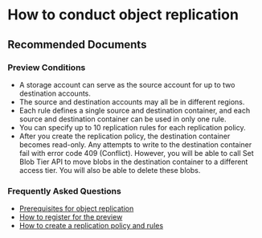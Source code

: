 <properties
	pageTitle="How to conduct object replication"
	description="How to conduct object replication"
	service="microsoft.storage"
	resource="storage"
	authors="siz"
	ms.author="siz"
	displayOrder=""
	selfHelpType="generic"
	supportTopicIds="32740858"
	resourceTags=""
	productPesIds="16459"
	cloudEnvironments="public, blackForest, fairfax, mooncake, usnat, ussec"
	articleId="fec8434a-ee85-432e-a300-7cfb4369d056"
	ownershipId="StorageMediaEdge_StorageBlobs"
/>

# How to conduct object replication

## **Recommended Documents**

### **Preview Conditions**

- A storage account can serve as the source account for up to two destination accounts.
- The source and destination accounts may all be in different regions. 
- Each rule defines a single source and destination container, and each source and destination container can be used in only one rule.
- You can specify up to 10 replication rules for each replication policy. 
- After you create the replication policy, the destination container becomes read-only. Any attempts to write to the destination container fail with error code 409 (Conflict). However, you will be able to call Set Blob Tier API to move blobs in the destination container to a different access tier. You will also be able to delete these blobs. 


### **Frequently Asked Questions**

- [Prerequisites for object replication](https://docs.microsoft.com/azure/storage/blobs/object-replication-overview&tabs=powershell#prerequisites-for-object-replication)
- [How to register for the preview](https://docs.microsoft.com/azure/storage/blobs/object-replication-overview&tabs=powershell#register-for-the-preview)
- [How to create a replication policy and rules](https://docs.microsoft.com/azure/storage/blobs/object-replication-configure&tabs=portal#create-a-replication-policy-and-rules )
